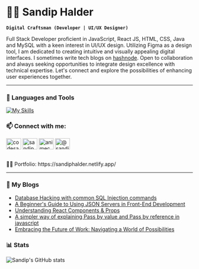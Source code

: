 # 🏄‍♂️ Sandip Halder

**`Digital Craftsman (Developer | UI/UX Designer)`**

Full Stack Developer proficient in JavaScript, React JS, HTML, CSS, Java and MySQL with a keen interest in UI/UX design. Utilizing Figma as a design tool, I am dedicated to creating intuitive and visually appealing digital interfaces. I sometimes write tech blogs on [hashnode](https://sandiphalder.hashnode.dev/). Open to collaboration and always seeking opportunities to integrate design excellence with technical expertise. Let's connect and explore the possibilities of enhancing user experiences together.

---

### 🧰 Languages and Tools

[![My Skills](https://skillicons.dev/icons?i=js,react,html,css,tailwind,figma,java,mysql,git,github)](https://skillicons.dev)

<h3 align="left">📫 Connect with me:</h3>
<p align="left">
<a href="https://twitter.com/codesandip" target="blank"><img align="center" src="https://raw.githubusercontent.com/rahuldkjain/github-profile-readme-generator/master/src/images/icons/Social/twitter.svg" alt="codesandip" height="30" width="40" /></a>
<a href="https://linkedin.com/in/sandiphalder11" target="blank"><img align="center" src="https://raw.githubusercontent.com/rahuldkjain/github-profile-readme-generator/master/src/images/icons/Social/linked-in-alt.svg" alt="sandiphalder11" height="30" width="40" /></a>
<a href="https://instagram.com/animech.art" target="blank"><img align="center" src="https://raw.githubusercontent.com/rahuldkjain/github-profile-readme-generator/master/src/images/icons/Social/instagram.svg" alt="animech.art" height="30" width="40" /></a>
<a href="https://hashnode.com/@sandiphalder" target="blank"><img align="center" src="https://www.svgrepo.com/show/353859/hashnode-icon.svg" alt="@sandiphalder" height="30" width="40" /></a>
</p>
<br />
👨‍💻 Portfolio: https://sandiphalder.netlify.app/

---

### 📝 My Blogs
<!-- BLOG-POST-LIST:START -->
- [Database Hacking with common SQL Injection commands](https://sandiphalder.hashnode.dev/database-hacking-with-common-sql-injection-commands)
- [A Beginner&#39;s Guide to Using JSON Servers in Front-End Development](https://sandiphalder.hashnode.dev/a-beginners-guide-to-using-json-servers-in-front-end-development)
- [Understanding React Components &amp; Props](https://sandiphalder.hashnode.dev/understanding-react-components-props)
- [A simpler way of explaining Pass by value and Pass by reference in javascript](https://sandiphalder.hashnode.dev/a-simpler-way-of-explaining-pass-by-value-and-pass-by-reference-in-javascript)
- [Embracing the Future of Work: Navigating a World of Possibilities](https://sandiphalder.hashnode.dev/embracing-the-future-of-work-navigating-a-world-of-possibilities)
<!-- BLOG-POST-LIST:END -->

### 📊 Stats
![Sandip's GitHub stats](https://github-readme-stats.vercel.app/api?username=sandip-halder&show_icons=true&theme=gruvbox)
